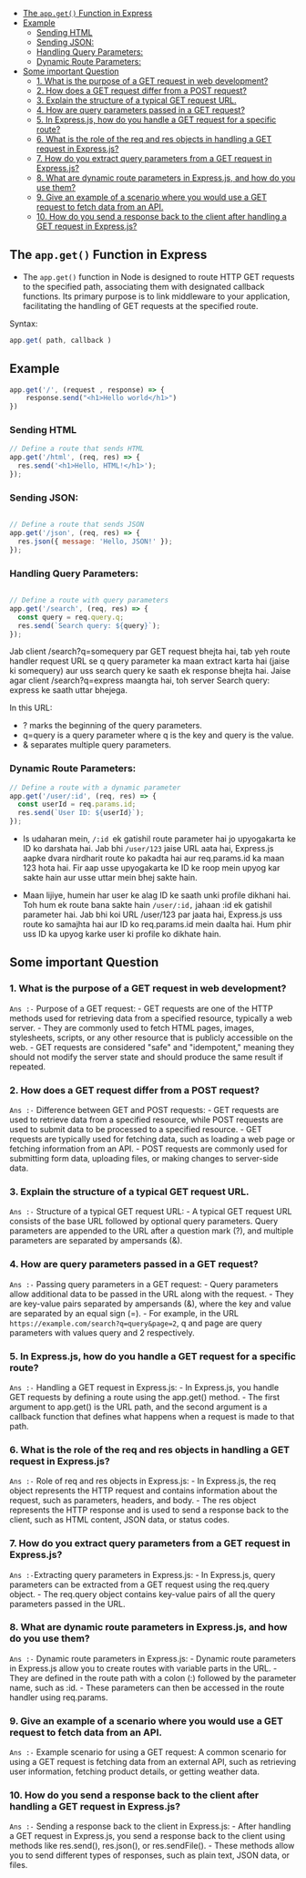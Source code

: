 
- [The `app.get()` Function in Express](#the-appget-function-in-express)
- [Example](#example)
  - [Sending HTML](#sending-html)
  - [Sending JSON:](#sending-json)
  - [Handling Query Parameters:](#handling-query-parameters)
  - [Dynamic Route Parameters:](#dynamic-route-parameters)
- [Some important Question](#some-important-question)
  - [1. What is the purpose of a GET request in web development?](#1-what-is-the-purpose-of-a-get-request-in-web-development)
  - [2.  How does a GET request differ from a POST request?](#2--how-does-a-get-request-differ-from-a-post-request)
  - [3. Explain the structure of a typical GET request URL.](#3-explain-the-structure-of-a-typical-get-request-url)
  - [4. How are query parameters passed in a GET request?](#4-how-are-query-parameters-passed-in-a-get-request)
  - [5. In Express.js, how do you handle a GET request for a specific route?](#5-in-expressjs-how-do-you-handle-a-get-request-for-a-specific-route)
  - [6. What is the role of the req and res objects in handling a GET request in Express.js?](#6-what-is-the-role-of-the-req-and-res-objects-in-handling-a-get-request-in-expressjs)
  - [7. How do you extract query parameters from a GET request in Express.js?](#7-how-do-you-extract-query-parameters-from-a-get-request-in-expressjs)
  - [8. What are dynamic route parameters in Express.js, and how do you use them?](#8-what-are-dynamic-route-parameters-in-expressjs-and-how-do-you-use-them)
  - [9. Give an example of a scenario where you would use a GET request to fetch data from an API.](#9-give-an-example-of-a-scenario-where-you-would-use-a-get-request-to-fetch-data-from-an-api)
  - [10. How do you send a response back to the client after handling a GET request in Express.js?](#10-how-do-you-send-a-response-back-to-the-client-after-handling-a-get-request-in-expressjs)


## The `app.get()` Function in Express


- The `app.get()` function in Node is designed to route HTTP GET requests to the specified path, associating them with designated callback functions. Its primary purpose is to link middleware to your application, facilitating the handling of GET requests at the specified route.


Syntax:
```javascript
app.get( path, callback )
```

##  Example 

```javascript
app.get('/', (request , response) => {
    response.send("<h1>Hello world</h1>")
})
```


###  Sending HTML


```javascript
// Define a route that sends HTML
app.get('/html', (req, res) => {
  res.send('<h1>Hello, HTML!</h1>');
});

```
### Sending JSON:
```javascript

// Define a route that sends JSON
app.get('/json', (req, res) => {
  res.json({ message: 'Hello, JSON!' });
});


```

###  Handling Query Parameters:

```javascript

// Define a route with query parameters
app.get('/search', (req, res) => {
  const query = req.query.q;
  res.send(`Search query: ${query}`);
});

```

Jab client /search?q=somequery par GET request bhejta hai, tab yeh route handler request URL se q query parameter ka maan extract karta hai (jaise ki somequery) aur uss search query ke saath ek response bhejta hai. Jaise agar client /search?q=express maangta hai, toh server Search query: express ke saath uttar bhejega.

In this URL:
- ? marks the beginning of the query parameters.
- q=query is a query parameter where q is the key and query is the value.
- & separates multiple query parameters.


### Dynamic Route Parameters:

```javascript
// Define a route with a dynamic parameter
app.get('/user/:id', (req, res) => {
  const userId = req.params.id;
  res.send(`User ID: ${userId}`);
});

```

- Is udaharan mein, `/:id `ek gatishil route parameter hai jo upyogakarta ke ID ko darshata hai. Jab bhi ` /user/123 ` jaise URL aata hai, Express.js aapke dvara nirdharit route ko pakadta hai aur req.params.id ka maan 123 hota hai. Fir aap usse upyogakarta ke ID ke roop mein upyog kar sakte hain aur usse uttar mein bhej sakte hain.

- Maan lijiye, humein har user ke alag ID ke saath unki profile dikhani hai. Toh hum ek route bana sakte hain `/user/:id,` jahaan :id ek gatishil parameter hai. Jab bhi koi URL /user/123 par jaata hai, Express.js uss route ko samajhta hai aur ID ko req.params.id mein daalta hai. Hum phir uss ID ka upyog karke user ki profile ko dikhate hain.

## Some important Question

### 1. What is the purpose of a GET request in web development?
`Ans :-` Purpose of a GET request:
     - GET requests are one of the HTTP methods used for retrieving data from a specified resource, typically a web server.
    - They are commonly used to fetch HTML pages, images, stylesheets, scripts, or any other resource that is publicly accessible on the web.
    - GET requests are considered "safe" and "idempotent," meaning they should not modify the server state and should produce the same result if repeated.
### 2.  How does a GET request differ from a POST request?
`Ans :-`  Difference between GET and POST requests:
    - GET requests are used to retrieve data from a specified resource, while POST requests are used to submit data to be processed to a specified resource.
    - GET requests are typically used for fetching data, such as loading a web page or fetching information from an API.
    - POST requests are commonly used for submitting form data, uploading files, or making changes to server-side data.
### 3. Explain the structure of a typical GET request URL.
`Ans :-` Structure of a typical GET request URL:
    - A typical GET request URL consists of the base URL followed by optional query parameters.
        Query parameters are appended to the URL after a question mark (?), and multiple parameters are separated by ampersands (&).
### 4. How are query parameters passed in a GET request?
`Ans :-` Passing query parameters in a GET request:
    - Query parameters allow additional data to be passed in the URL along with the request.
    - They are key-value pairs separated by ampersands (&), where the key and value are separated by an equal sign (=).
    - For example, in the URL ` https://example.com/search?q=query&page=2`, q and page are query parameters with values query and 2 respectively.
### 5. In Express.js, how do you handle a GET request for a specific route?
`Ans :-` Handling a GET request in Express.js:
    - In Express.js, you handle GET requests by defining a route using the app.get() method.
    - The first argument to app.get() is the URL path, and the second argument is a callback function that defines what happens when a request is made to that path.

### 6. What is the role of the req and res objects in handling a GET request in Express.js?
`Ans :-` Role of req and res objects in Express.js:
    - In Express.js, the req object represents the HTTP request and contains information about the request, such as parameters, headers, and body.
    - The res object represents the HTTP response and is used to send a response back to the client, such as HTML content, JSON data, or status codes.
### 7. How do you extract query parameters from a GET request in Express.js?
`Ans :-`Extracting query parameters in Express.js:
    - In Express.js, query parameters can be extracted from a GET request using the req.query object.
    - The req.query object contains key-value pairs of all the query parameters passed in the URL.
### 8. What are dynamic route parameters in Express.js, and how do you use them?
`Ans :-` Dynamic route parameters in Express.js:
    - Dynamic route parameters in Express.js allow you to create routes with variable parts in the URL.
    - They are defined in the route path with a colon (:) followed by the parameter name, such as :id.
    - These parameters can then be accessed in the route handler using req.params.
### 9. Give an example of a scenario where you would use a GET request to fetch data from an API.
`Ans :-` Example scenario for using a GET request:
        A common scenario for using a GET request is fetching data from an external API, such as retrieving user information, fetching product details, or getting weather data.
### 10. How do you send a response back to the client after handling a GET request in Express.js?
`Ans :-` Sending a response back to the client in Express.js:
    - After handling a GET request in Express.js, you send a response back to the client using methods like res.send(), res.json(), or res.sendFile().
    - These methods allow you to send different types of responses, such as plain text, JSON data, or files.